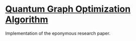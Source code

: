 # [Quantum Graph Optimization Algorithm](https://arxiv.org/abs/2404.06434)

Implementation of the eponymous research paper.
